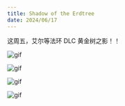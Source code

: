```yaml
---
title: Shadow of the Erdtree
date: 2024/06/17
---
```


这周五，艾尔等法环 DLC 黄金树之影！！

![gif](/imgs/2024/shadow-of-the-erdtree/dbjl.gif)

![gif](/imgs/2024/shadow-of-the-erdtree/dbjl.gif)

![gif](/imgs/2024/shadow-of-the-erdtree/dbjl.gif)

![gif](/imgs/2024/shadow-of-the-erdtree/dbjl.gif)